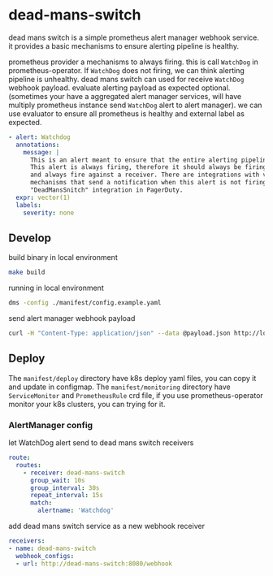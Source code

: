 # dead-mans-switch
dead mans switch is a simple prometheus alert manager webhook service. it provides a basic mechanisms to ensure alerting pipeline is healthy.


prometheus provider a mechanisms to always firing. this is call `WatchDog` in prometheus-operator. If `WatchDog` does not firing, we can think alerting pipeline is unhealthy.
dead mans switch can used for receive `WatchDog` webhook payload. evaluate alerting payload as expected optional. (sometimes your have a aggregated alert manager services, will have multiply prometheus
instance send `WatchDog` alert to alert manager). we can use evaluator to ensure all prometheus is healthy and external label as expected.

```yaml
- alert: Watchdog
  annotations:
    message: |
      This is an alert meant to ensure that the entire alerting pipeline is functional.
      This alert is always firing, therefore it should always be firing in Alertmanager
      and always fire against a receiver. There are integrations with various notification
      mechanisms that send a notification when this alert is not firing. For example the
      "DeadMansSnitch" integration in PagerDuty.
  expr: vector(1)
  labels:
    severity: none
```
      
## Develop
build binary in local environment
```sh
make build
```

running in local environment
```sh
dms -config ./manifest/config.example.yaml
```

send alert manager webhook payload
```sh
curl -H "Content-Type: application/json" --data @payload.json http://localhost:8080/webhook
```

## Deploy

The `manifest/deploy` directory have k8s deploy yaml files, you can copy it and update <pagerduty> in configmap.
The `manifest/monitoring` directory have `ServiceMonitor` and `PrometheusRule` crd file, if you use prometheus-operator monitor your k8s clusters, you can trying for it.

### AlertManager config
let WatchDog alert send to dead mans switch receivers
```yaml
route:
  routes:
    - receiver: dead-mans-switch
      group_wait: 10s
      group_interval: 30s
      repeat_interval: 15s
      match:
        alertname: 'Watchdog'
```

add dead mans switch service as a new webhook receiver
```yaml
receivers:
- name: dead-mans-switch
  webhook_configs:
  - url: http://dead-mans-switch:8080/webhook
```
